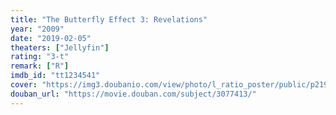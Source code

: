 ```yaml
---
title: "The Butterfly Effect 3: Revelations"
year: "2009"
date: "2019-02-05"
theaters: ["Jellyfin"]
rating: "3-t"
remark: ["R"]
imdb_id: "tt1234541"
cover: "https://img3.doubanio.com/view/photo/l_ratio_poster/public/p2191931872.jpg"
douban_url: "https://movie.douban.com/subject/3077413/"
---
```

